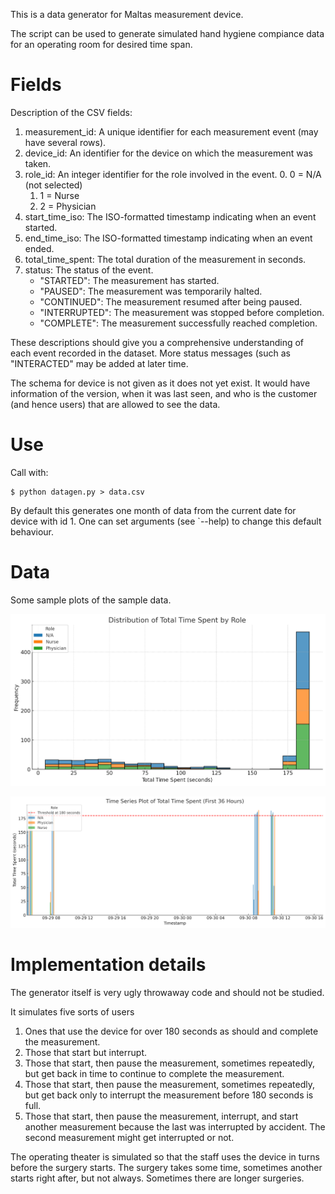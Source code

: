 This is a data generator for Maltas measurement device. 

The script can be used to generate simulated hand hygiene compiance data for an operating room for desired time span.

# Fields 

Description of the CSV fields:

1. measurement_id: A unique identifier for each measurement event (may have several rows).
1. device_id: An identifier for the device on which the measurement was taken.
1. role_id: An integer identifier for the role involved in the event.
    0. 0 = N/A (not selected)
    1. 1 = Nurse
    2. 2 = Physician
1. start_time_iso: The ISO-formatted timestamp indicating when an event started.
1. end_time_iso: The ISO-formatted timestamp indicating when an event ended.
1. total_time_spent: The total duration of the measurement in seconds.
1. status: The status of the event.
    * "STARTED": The measurement has started.
    * "PAUSED": The measurement was temporarily halted.
    * "CONTINUED": The measurement resumed after being paused.
    * "INTERRUPTED": The measurement was stopped before completion.
    * "COMPLETE": The measurement successfully reached completion.

These descriptions should give you a comprehensive understanding of each event recorded in the dataset.
More status messages (such as "INTERACTED" may be added at later time.

The schema for device is not given as it does not yet exist. It would have information of the version, when it was last seen, and who is the customer (and hence users) that are allowed to see the data.

# Use

Call with:

```console
$ python datagen.py > data.csv
```
By default this generates one month of data from the current date for device with id 1. One can set arguments (see `--help) to change this default behaviour.

# Data

Some sample plots of the sample data.

![histogram](sample_histogram.png)

![time series](sample_timeseries.png)



# Implementation details

The generator itself is very ugly throwaway code and should not be studied.

It simulates five sorts of users
1. Ones that use the device for over 180 seconds as should and complete the measurement.
2. Those that start but interrupt.
3. Those that start, then pause the measurement, sometimes repeatedly, but get back in time to continue to complete the measurement.
4. Those that start, then pause the measurement, sometimes repeatedly, but get back only to interrupt the measurement before 180 seconds is full.
5. Those that start, then pause the measurement, interrupt, and start another measurement because the last was interrupted by accident. The second measurement might get interrupted or not.

The operating theater is simulated so that the staff uses the device in turns before the surgery starts. The surgery takes some time, sometimes another starts right after, but not always. Sometimes there are longer surgeries.






